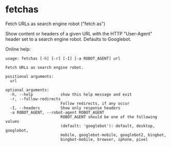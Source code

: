 # fetchas

Fetch URLs as search engine robot ("fetch as")

Show content or headers of a given URL with the HTTP "User-Agent" header 
set to a search engine robot. Defaults to Googlebot.    

Online help:
```text
usage: fetchas [-h] [-r] [-I] [-a ROBOT_AGENT] url

Fetch URLs as search engine robot.

positional arguments:
  url

optional arguments:
  -h, --help            show this help message and exit
  -r, --follow-redirects
                        Follow redirects, if any occur
  -I, --headers         Show only response headers
  -a ROBOT_AGENT, --robot-agent ROBOT_AGENT
                        ROBOT_AGENT should be one of the following values
                        (default: 'googlebot'): default, desktop, googlebot,
                        mobile, googlebot-mobile, googlebot2, bingbot,
                        bingbot-mobile, browser, iphone, pixel
```

